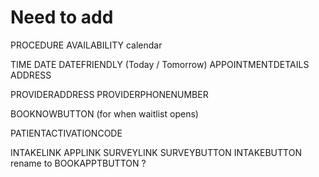 # Need to add

PROCEDURE
AVAILABILITY calendar


TIME
DATE
DATEFRIENDLY (Today / Tomorrow)
APPOINTMENTDETAILS
ADDRESS

PROVIDERADDRESS
PROVIDERPHONENUMBER

BOOKNOWBUTTON (for when waitlist opens)

PATIENTACTIVATIONCODE

INTAKELINK
APPLINK
SURVEYLINK
SURVEYBUTTON
INTAKEBUTTON rename to BOOKAPPTBUTTON ?